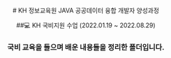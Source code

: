 <div align=center>
# KH 정보교육원 JAVA 공공데이터 융합 개발자 양성과정

##💻 KH 국비지원 수업 (2022.01.19 ~ 2022.08.29)

###  국비 교육을 들으며 배운 내용들을 정리한 폴더입니다.

</div>

